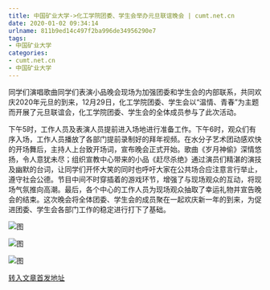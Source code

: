```yaml
---
title: 中国矿业大学->化工学院团委、学生会举办元旦联谊晚会 | cumt.net.cn
date: 2020-01-02 09:34:14
urlname: 811b9ed14c497f2ba996de34956290e7
tags: 
- 中国矿业大学
categories:
- cumt.net.cn
- 中国矿业大学
---
```

同学们演唱歌曲同学们表演小品晚会现场为加强团委和学生会的内部联系，共同欢庆2020年元旦的到来，12月29日，化工学院团委、学生会以“温情、青春”为主题而开展了元旦联谊会，化工学院团委、学生会的全体成员参与了此次活动。

下午5时，工作人员及表演人员提前进入场地进行准备工作。下午6时，观众们有序入场，工作人员播放了各部门提前录制好的拜年视频。在水分子艺术团动感欢快的开场舞后，主持人上台致开场词，宣布晚会正式开始。歌曲《岁月神偷》深情悠扬，令人意犹未尽；组织宣教中心带来的小品《赶尽杀绝》通过演员们精湛的演技及幽默的台词，让同学们开怀大笑的同时也呼吁大家在公共场合应注意言行举止，遵守社会公德。节目中间不时穿插着的游戏环节，增强了与现场观众的互动，将现场气氛推向高潮。最后，各个中心的工作人员为现场观众抽取了幸运礼物并宣告晚会的结束。这次晚会将全体团委、学生会的成员聚在一起欢庆新一年的到来，为促进团委、学生会各部门工作的稳定进行打下了基础。

![图](http://xwzx.cumt.edu.cn/_upload/article/images/98/83/90ad6a7e4809bd5ee1bf990bfe12/27572f71-40c4-4058-af07-781f4933f5c4.png)

![图](http://xwzx.cumt.edu.cn/_upload/article/images/98/83/90ad6a7e4809bd5ee1bf990bfe12/40c14624-3b92-4ef5-867c-cb2fcb366895.jpg)

![图](http://xwzx.cumt.edu.cn/_upload/article/images/98/83/90ad6a7e4809bd5ee1bf990bfe12/34db8b8f-340e-4c70-8b19-90a0874691f9.jpg)

[转入文章首发地址](http://xwzx.cumt.edu.cn/7d/23/c523a556323/page.htm)